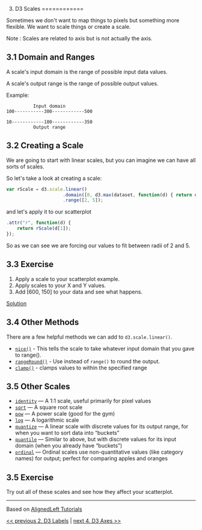 3. D3 Scales
============

Sometimes we don't want to map things to pixels but something more flexible. We want to scale things or create a scale. 

Note : Scales are related to axis but is not actually the axis.

3.1 Domain and Ranges
---------------------

A scale's input domain is the range of possible input data values.

A scale's output range is the range of possible output values.

Example:

`````
          Input domain
100-----------300------------500

10------------180------------350
          Output range
`````

3.2 Creating a Scale
--------------------

We are going to start with linear scales, but you can imagine we can have all sorts of scales.

So let's take a look at creating a scale:

`````javascript
var rScale = d3.scale.linear()
                     .domain([0, d3.max(dataset, function(d) { return d[1]; })])
                     .range([2, 5]);

`````

and let's apply it to our scatterplot

`````javascript
.attr("r", function(d) {
    return rScale(d[1]);
});
`````

So as we can see we are forcing our values to fit between radii of 2 and 5.

3.3 Exercise
------------

1. Apply a scale to your scatterplot example.
2. Apply scales to your X and Y values.
3. Add [600, 150] to your data and see what happens.

[Solution](http://jsbin.com/okaLula/3/edit)


3.4 Other Methods
-----------------

There are a few helpful methods we can add to ```d3.scale.linear()```.

* [```nice()```](https://github.com/mbostock/d3/wiki/Quantitative-Scales#wiki-linear_nice) - This tells the scale to take whatever input domain that you gave to range().
* [```rangeRound()```](https://github.com/mbostock/d3/wiki/Quantitative-Scales#wiki-linear_rangeRound) - Use instead of ```range()``` to round the output.
* [```clamp()```](https://github.com/mbostock/d3/wiki/Quantitative-Scales#wiki-linear_clamp) - clamps values to within the specified range

3.5 Other Scales
----------------

* [```identity```](https://github.com/mbostock/d3/wiki/Quantitative-Scales#wiki-identity) — A 1:1 scale, useful primarily for pixel values
* [```sqrt```](https://github.com/mbostock/d3/wiki/Quantitative-Scales#wiki-sqrt) — A square root scale
* [```pow```](https://github.com/mbostock/d3/wiki/Quantitative-Scales#wiki-pow) — A power scale (good for the gym)
* [```log```](https://github.com/mbostock/d3/wiki/Quantitative-Scales#wiki-log) — A logarithmic scale
* [```quantize```](https://github.com/mbostock/d3/wiki/Quantitative-Scales#wiki-quantize) — A linear scale with discrete values for its output range, for when you want to sort data into “buckets”
* [```quantile```](https://github.com/mbostock/d3/wiki/Quantitative-Scales#wiki-quantile) — Similar to above, but with discrete values for its input domain (when you already have “buckets”)
* [```ordinal```](https://github.com/mbostock/d3/wiki/Ordinal-Scales) — Ordinal scales use non-quantitative values (like category names) for output; perfect for comparing apples and oranges

3.5 Exercise
------------

Try out all of these scales and see how they affect your scatterplot.

---
Based on [AlignedLeft Tutorials](http://alignedleft.com/tutorials/d3/)

[<< previous 2. D3 Labels](02-d3-labels.md) | 	[next 4. D3 Axes >>](04-d3-axes.md)